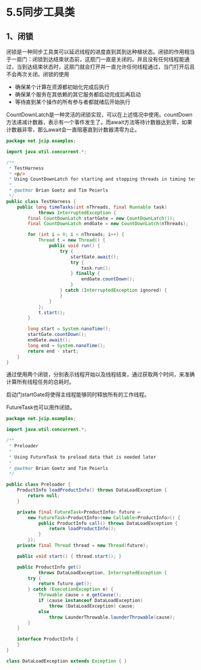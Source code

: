 # 5.5同步工具类

## 1、闭锁

闭锁是一种同步工具类可以延迟线程的进度直到其到达种植状态。闭锁的作用相当于一扇门：闭锁到达结束状态前，这扇门一直是关闭的。并且没有任何线程能通过，当到达结束状态时，这扇门就会打开并一直允许任何线程通过，当门打开后且不会再次关闭。闭锁的使用

* 确保某个计算在资源都初始化完成后执行
* 确保某个服务在其依赖的其它服务都启动完成后再启动
* 等待直到某个操作的所有参与者都就绪后开始执行

CountDownLatch是一种灵活的闭锁实现，可以在上述情况中使用。countDown方法递减计数器，表示有一个事件发生了。而await方法等待计数器达到零，如果计数器非零，那么await会一直阻塞直到计数器清零为止。



```java
package net.jcip.examples;

import java.util.concurrent.*;

/**
 * TestHarness
 * <p/>
 * Using CountDownLatch for starting and stopping threads in timing tests
 *
 * @author Brian Goetz and Tim Peierls
 */
public class TestHarness {
    public long timeTasks(int nThreads, final Runnable task)
            throws InterruptedException {
        final CountDownLatch startGate = new CountDownLatch(1);
        final CountDownLatch endGate = new CountDownLatch(nThreads);

        for (int i = 0; i < nThreads; i++) {
            Thread t = new Thread() {
                public void run() {
                    try {
                        startGate.await();
                        try {
                            task.run();
                        } finally {
                            endGate.countDown();
                        }
                    } catch (InterruptedException ignored) {
                    }
                }
            };
            t.start();
        }

        long start = System.nanoTime();
        startGate.countDown();
        endGate.await();
        long end = System.nanoTime();
        return end - start;
    }
}
```

通过使用两个闭锁，分别表示线程开始以及线程结束，通过获取两个时间，来准确计算所有线程任务的总耗时。

启动门startGate将使得主线程能够同时释放所有的工作线程。



FutureTask也可以用作闭锁。



```java
package net.jcip.examples;

import java.util.concurrent.*;

/**
 * Preloader
 *
 * Using FutureTask to preload data that is needed later
 *
 * @author Brian Goetz and Tim Peierls
 */

public class Preloader {
    ProductInfo loadProductInfo() throws DataLoadException {
        return null;
    }

    private final FutureTask<ProductInfo> future =
        new FutureTask<ProductInfo>(new Callable<ProductInfo>() {
            public ProductInfo call() throws DataLoadException {
                return loadProductInfo();
            }
        });
    private final Thread thread = new Thread(future);

    public void start() { thread.start(); }

    public ProductInfo get()
            throws DataLoadException, InterruptedException {
        try {
            return future.get();
        } catch (ExecutionException e) {
            Throwable cause = e.getCause();
            if (cause instanceof DataLoadException)
                throw (DataLoadException) cause;
            else
                throw LaunderThrowable.launderThrowable(cause);
        }
    }

    interface ProductInfo {
    }
}

class DataLoadException extends Exception { }
```

##
